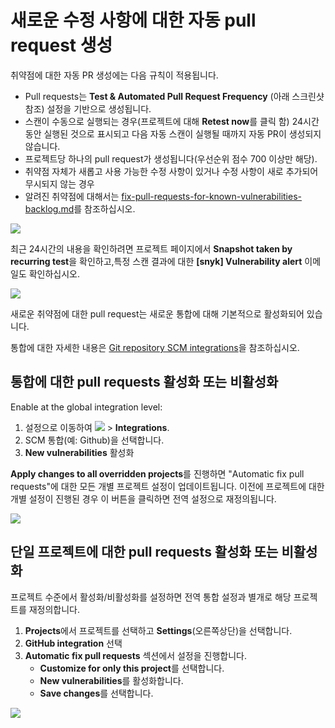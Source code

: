 # 새로운 수정 사항에 대한 자동 pull request 생성

취약점에 대한 자동 PR 생성에는 다음 규칙이 적용됩니다.

* Pull requests는 **Test & Automated Pull Request Frequency** (아래 스크린샷 참조) 설정을 기반으로 생성됩니다.
* 스캔이 수동으로 실행되는 경우(프로젝트에 대해 **Retest now**를 클릭 함) 24시간동안 실행된 것으로 표시되고 다음 자동 스캔이 실행될 때까지 자동 PR이 생성되지 않습니다.
* 프로젝트당 하나의 pull request가 생성됩니다(우선순위 점수 700 이상만 해당).
* 취약점 자체가 새롭고 사용 가능한 수정 사항이 있거나 수정 사항이 새로 추가되어 무시되지 않는 경우
* 알려진 취약점에 대해서는 [fix-pull-requests-for-known-vulnerabilities-backlog.md](fix-pull-requests-for-known-vulnerabilities-backlog.md "mention")를 참조하십시오.

![](../../../.gitbook/assets/os1.png)

최근 24시간의 내용을 확인하려면 프로젝트 페이지에서 **Snapshot taken by recurring test**을 확인하고,특정 스캔 결과에 대한 **\[snyk] Vulnerability alert** 이메일도 확인하십시오.

![](../../../.gitbook/assets/os2.png)

새로운 취약점에 대한 pull request는 새로운 통합에 대해 기본적으로 활성화되어 있습니다.

통합에 대한 자세한 내용은 [Git repository SCM integrations](../../../features/integrations/git-repository-scm-integrations/)을 참조하십시오.

## 통합에 대한 pull requests 활성화 또는 비활성화

Enable at the global integration level:

1. 설정으로 이동하여 ![](../../../.gitbook/assets/cog\_icon.png) > **Integrations**.
2. SCM 통합(예: Github)을 선택합니다.
3. **New vulnerabilities** 활성화

**Apply changes to all overridden projects**를 진행하면 "Automatic fix pull requests"에 대한 모든 개별 프로젝트 설정이 업데이트됩니다. 이전에 프로젝트에 대한 개별 설정이 진행된 경우 이 버튼을 클릭하면 전역 설정으로 재정의됩니다.

![](../../../.gitbook/assets/global-pr-setting.png)

## 단일 프로젝트에 대한 pull requests 활성화 또는 비활성화

프로젝트 수준에서 활성화/비활성화를 설정하면 전역 통합 설정과 별개로 해당 프로젝트를 재정의합니다.

1. **Projects**에서 프로젝트를 선택하고 **Settings**(오른쪽상단)을 선택합니다.
2. **GitHub integration** 선택
3. **Automatic fix pull requests** 섹션에서 설정을 진행합니다.
   * **Customize for only this project**를 선택합니다.
   * **New vulnerabilities**를 활성화합니다.
   * **Save changes**를 선택합니다.

![](../../../.gitbook/assets/os3.png)
